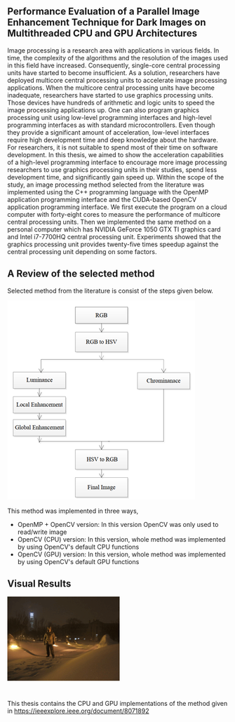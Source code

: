 ## Performance Evaluation of a Parallel Image Enhancement Technique for Dark Images on Multithreaded CPU and GPU Architectures

Image processing is a research area with applications in various fields. In time, the complexity of the algorithms and the resolution of the images used in this field have increased. Consequently, single-core central processing units have started to become insufficient. As a solution, researchers have deployed multicore central processing units to accelerate image processing applications. When the multicore central processing units have become inadequate, researchers have started to use graphics processing units. Those devices have hundreds of arithmetic and logic units to speed the image processing applications up. One can also program graphics processing unit using low-level programming interfaces and high-level programming interfaces as with standard microcontrollers. Even though they provide a significant amount of acceleration, low-level interfaces require high development time and deep knowledge about the hardware. For researchers, it is not suitable to spend most of their time on software development. In this thesis, we aimed to show the acceleration capabilities of a high-level programming interface to encourage more image processing researchers to use graphics processing units in their studies, spend less development time, and significantly gain speed up. Within the scope of the study, an image processing method selected from the literature was implemented using the C++ programming language with the OpenMP application programming interface and the CUDA-based OpenCV application programming interface. We first execute the program on a cloud computer with forty-eight cores to measure the performance of multicore central processing units. Then we implemented the same method on a personal computer which has NVIDIA GeForce 1050 GTX TI graphics card and Intel i7-7700HQ central processing unit. Experiments showed that the graphics processing unit provides twenty-five times speedup against the central processing unit depending on some factors.

## A Review of the selected method
Selected method from the literature is consist of the steps given below. <br>

![alt text](https://github.com/batuhanhangun/MSc-Thesis/blob/main/diagram.png)

This method was implemented in three ways,

* OpenMP + OpenCV version: In this version OpenCV was only used to read/write image
* OpenCV (CPU) version: In this version, whole method was implemented by using OpenCV's default CPU functions
* OpenCV (GPU) version: In this version, whole method was implemented by using OpenCV's default GPU functions

## Visual Results
![alt text](https://raw.githubusercontent.com/batuhanhangun/MSc-Thesis/main/results.gif)

# 

This thesis contains the CPU and GPU implementations of the method given in https://ieeexplore.ieee.org/document/8071892

